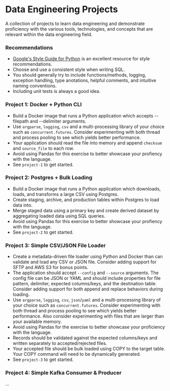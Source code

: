 # Data Engineering Projects
A collection of projects to learn data engineering and demonstrate proficiency with the various tools, technologies, and concepts that are relevant within the data engineering field.

### Recommendations

- [Google's Style Guide for Python](https://google.github.io/styleguide/pyguide.html) is an excellent resource for style recommendations.
- Choose and use a consistent style when writing SQL.
- You should generally try to include functions/methods, logging, exception handling, type anotations, helpful comments, and intuitive naming conventions.
- Including unit tests is always a good idea.

### Project 1: Docker + Python CLI
- Build a Docker image that runs a Python application which accepts --filepath and --delimiter arguments. 
- Use `argparse`, `logging`, `csv` and a multi-processing library of your choice such as `concurrent.futures`. Consider experimenting with both thread and process pooling to see which yields better performance.
- Your application should read the file into memory and append `checksum` and `source_file` to each row.
- Avoid using Pandas for this exercise to better showcase your profiency with the language.
- See `project-1` to get started.

### Project 2: Postgres + Bulk Loading
- Build a Docker image that runs a Python application which downloads, loads, and transforms a large CSV using Postgres.
- Create staging, archive, and production tables within Postgres to load data into.
- Merge staged data using a primary key and create derived dataset by aggregating loaded data using SQL queries.
- Avoid using Pandas for this exercise to better showcase your profiency with the language.
- See `project-2` to get started.

### Project 3: Simple CSV/JSON File Loader
- Create a metadata-driven file loader using Python and Docker than can validate and load any CSV or JSON file. Consider adding support for SFTP and AWS S3 for bonus points.
- The application should accept `--config` and `--source` arguments. The config file can be JSON or YAML and should include properties for file pattern, delimiter, expected columns/keys, and the destination table. Consider adding support for both append and replace behaviors during loading.
- Use `argparse`, `logging`, `csv`, `json`/`yaml` and a multi-processing library of your choice such as `concurrent.futures`. Consider experimenting with both thread and process pooling to see which yields better performance. Also consider experimenting with files that are larger than your available memory.
- Avoid using Pandas for the exercise to better showcase your proficiency with the language.
- Records should be validated against the expected columns/keys and written separately to accepted/rejected files.
- Your accepted file should be bulk loaded using COPY to the target table. Your COPY command will need to be dynamically generated.
- See `project-3` to get started.

### Project 4: Simple Kafka Consumer & Producer
...

